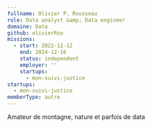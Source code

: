 ```yaml
---
fullname: Olivier P. Rousseau
role: Data analyst &amp; Data engineer
domaine: Data
github: olivierRse
missions:
  - start: 2022-12-12
    end: 2024-12-16
    status: independent
    employer: ''
    startups:
      - mon-suivi-justice
startups:
  - mon-suivi-justice
memberType: autre
---
```

Amateur de montagne, nature et parfois de data